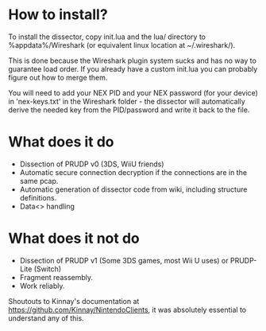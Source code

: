 # How to install?
To install the dissector, copy init.lua and the lua/ directory to %appdata%/Wireshark (or equivalent linux location at ~/.wireshark/).

This is done because the Wireshark plugin system sucks and has no way to guarantee load order.
If you already have a custom init.lua you can probably figure out how to merge them.

You will need to add your NEX PID and your NEX password (for your device) in 'nex-keys.txt' in the Wireshark folder - the dissector will automatically derive the needed key from the PID/password and write it back to the file. 

# What does it do
* Dissection of PRUDP v0 (3DS, WiiU friends)
* Automatic secure connection decryption if the connections are in the same pcap.
* Automatic generation of dissector code from wiki, including structure definitions.
* Data<> handling

# What does it not do
* Dissection of PRUDP v1 (Some 3DS games, most Wii U uses) or PRUDP-Lite (Switch)
* Fragment reassembly.
* Work reliably.

Shoutouts to Kinnay's documentation at https://github.com/Kinnay/NintendoClients, it was absolutely essential to understand any of this.
